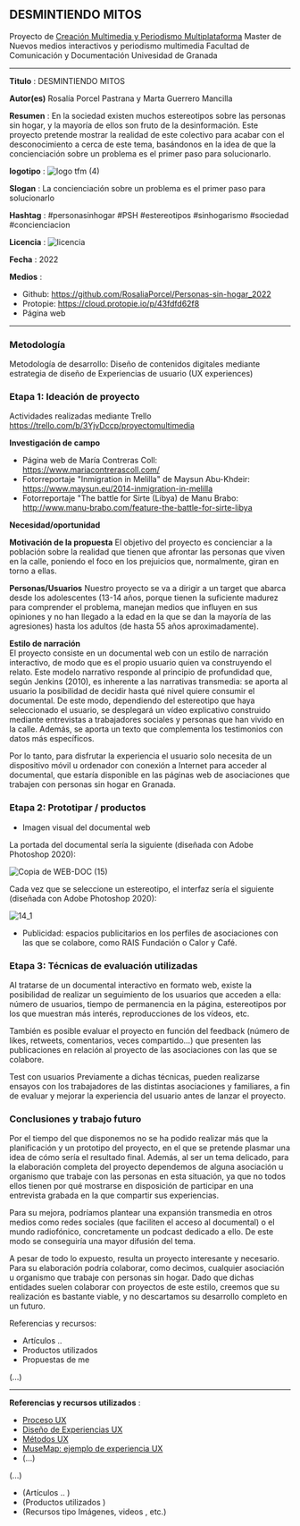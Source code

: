 ## DESMINTIENDO MITOS  


Proyecto de [Creación Multimedia y Periodismo Multiplataforma](https://github.com/mgea/PeriodismoMultimedia)
Master de Nuevos medios interactivos y periodismo multimedia
Facultad de Comunicación y Documentación
Univesidad de Granada  

----

**Titulo** : DESMINTIENDO MITOS

**Autor(es)** Rosalía Porcel Pastrana y Marta Guerrero Mancilla

**Resumen** : En la sociedad existen muchos estereotipos sobre las personas sin hogar, y la mayoría de ellos son fruto de la desinformación. Este proyecto pretende mostrar la realidad de este colectivo para acabar con el desconocimiento a cerca de este tema, basándonos en la idea de que la concienciación sobre un problema es el primer paso para solucionarlo. 

**logotipo** : ![logo tfm (4)](https://user-images.githubusercontent.com/102685922/164255686-cb8b853f-1751-4a83-b385-6cf0d5f54013.png) 

**Slogan** : La concienciación sobre un problema es el primer paso para solucionarlo

**Hashtag** : #personasinhogar #PSH #estereotipos #sinhogarismo #sociedad #concienciacion 

**Licencia** : 
![licencia](https://user-images.githubusercontent.com/102685922/164268893-6ea84253-1f55-4f9e-9d3c-dd0d3aafdb49.jpg)

**Fecha** : 2022

**Medios** : 

* Github: https://github.com/RosaliaPorcel/Personas-sin-hogar_2022
* Protopie: https://cloud.protopie.io/p/43fdfd62f8
* Página web



--- 

### Metodología

Metodología de desarrollo: Diseño de contenidos digitales mediante estrategia de diseño de Experiencias de usuario (UX experiences) 

### Etapa 1: Ideación de proyecto 

Actividades realizadas mediante Trello https://trello.com/b/3YjvDccp/proyectomultimedia

**Investigación de campo**   

* Página web de María Contreras Coll: https://www.mariacontrerascoll.com/ 
* Fotorreportaje "Inmigration in Melilla" de Maysun Abu-Khdeir: https://www.maysun.eu/2014-inmigration-in-melilla 
* Fotorreportaje "The battle for Sirte (Libya) de Manu Brabo: http://www.manu-brabo.com/feature-the-battle-for-sirte-libya 


**Necesidad/oportunidad** 

**Motivación de la propuesta**
El objetivo del proyecto es concienciar a la población sobre la realidad que tienen que afrontar las personas que viven en la calle, poniendo el foco en los prejuicios que, normalmente, giran en torno a ellas. 

**Personas/Usuarios** 
Nuestro proyecto se va a dirigir a un target que abarca desde los adolescentes (13-14 años, porque tienen la suficiente madurez para comprender el problema, manejan medios que influyen en sus opiniones y no han llegado a la edad en la que se dan la mayoría de las agresiones) hasta los adultos (de hasta 55 años aproximadamente).

**Estilo de narración**  
El proyecto consiste en un documental web con un estilo de narración interactivo, de modo que es el propio usuario quien va construyendo el relato. Este modelo narrativo responde al principio de profundidad que, según Jenkins (2010), es inherente a las narrativas transmedia: se aporta al usuario la posibilidad de decidir hasta qué nivel quiere consumir el documental. De este modo, dependiendo del estereotipo que haya seleccionado el usuario, se desplegará un vídeo explicativo construido mediante entrevistas a trabajadores sociales y personas que han vivido en la calle. Además, se aporta un texto que complementa los testimonios con datos más específicos.

Por lo tanto, para disfrutar la experiencia el usuario solo necesita de un dispositivo móvil u ordenador con conexión a Internet para acceder al documental, que estaría disponible en las páginas web de asociaciones que trabajen con personas sin hogar en Granada. 




### Etapa 2: Prototipar / productos 


* Imagen visual del documental web

La portada del documental sería la siguiente (diseñada con Adobe Photoshop 2020):

![Copia de WEB-DOC (15)](https://user-images.githubusercontent.com/102685922/164264214-96a4c8b8-84c7-473a-85c1-55f6e353416c.png)

Cada vez que se seleccione un estereotipo, el interfaz sería el siguiente (diseñada con Adobe Photoshop 2020):

![14_1](https://user-images.githubusercontent.com/102685922/164264322-e68f85bd-6ff3-43ec-9dda-d81f352f2d66.png)


* Publicidad: espacios publicitarios en los perfiles de asociaciones con las que se colabore, como RAIS Fundación o Calor y Café.  


### Etapa 3: Técnicas de evaluación utilizadas

Al tratarse de un documental interactivo en formato web, existe la posibilidad de realizar un seguimiento de los usuarios que acceden a ella: número de usuarios, tiempo de permanencia en la página, estereotipos por los que muestran más interés, reproducciones de los vídeos, etc. 

También es posible evaluar el proyecto en función del feedback (número de likes, retweets, comentarios, veces compartido...) que presenten las publicaciones en relación al proyecto de las asociaciones con las que se colabore. 

Test con usuarios
Previamente a dichas técnicas, pueden realizarse ensayos con los trabajadores de las distintas asociaciones y familiares, a fin de evaluar y mejorar la experiencia del usuario antes de lanzar el proyecto. 


### Conclusiones y trabajo futuro


Por el tiempo del que disponemos no se ha podido realizar más que la planificación y un prototipo del proyecto, en el que se pretende plasmar una idea de cómo sería el resultado final. Además, al ser un tema delicado, para la elaboración completa del proyecto dependemos de alguna asociación u organismo que trabaje con las personas en esta situación, ya que no todos ellos tienen por qué mostrarse en disposición de participar en una entrevista grabada en la que compartir sus experiencias.

Para su mejora, podríamos plantear una expansión transmedia en otros medios como redes sociales (que faciliten el acceso al documental) o el mundo radiofónico, concretamente un podcast dedicado a ello. De este modo se conseguiría una mayor difusión del tema.

A pesar de todo lo expuesto, resulta un proyecto interesante y necesario. Para su elaboración podría colaborar, como decimos, cualquier asociación u organismo que trabaje con personas sin hogar. Dado que dichas entidades suelen colaborar con proyectos de este estilo, creemos que su realización es bastante viable, y no descartamos su desarrollo completo en un futuro. 

Referencias y recursos: 

* Artículos ..  
* Productos utilizados  
* Propuestas de me

(...)






----

**Referencias y recursos utilizados** :

* [Proceso UX](https://uxmastery.com/resources/process/)
* [Diseño de Experiencias UX](http://www.nosolousabilidad.com/articulos/uxd.htm) 
* [Métodos UX](https://mgea.github.io/UX-DIU-Checklist/index.html) 
* [MuseMap: ejemplo de experiencia UX](https://blog.prototypr.io/musemap-street-art-app-ux-case-study-9bec6a99823b) 
* (...) 

(...)
* (Artículos ..  )
* (Productos utilizados ) 
* (Recursos tipo Imágenes, videos , etc.) 












